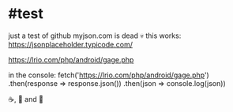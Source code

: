 #test
====

just a test of github
myjson.com is dead :skull:
this works:
https://jsonplaceholder.typicode.com/

  https://lrio.com/php/android/gage.php
  
  in the console:
  fetch('https://lrio.com/php/android/gage.php')
.then(response => response.json())
  .then(json => console.log(json))

:coffee:, :beer: and :dancer:
